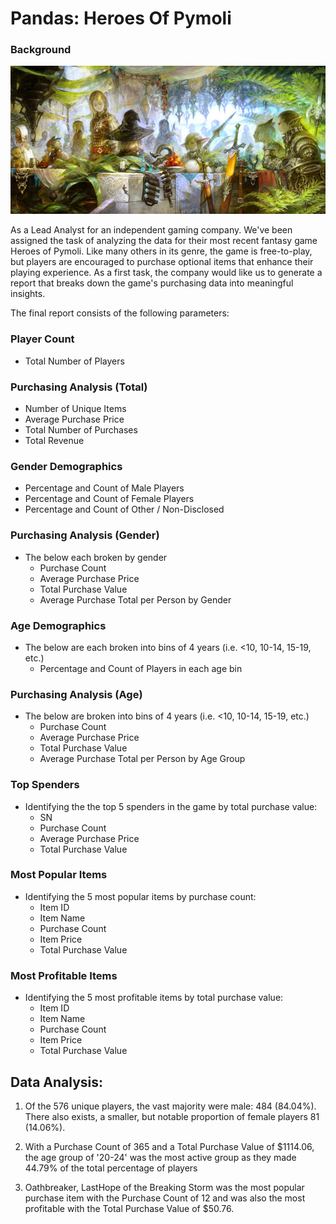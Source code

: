 # Pandas: Heroes Of Pymoli

### Background

![Fantasy](Images/Fantasy.jpg)

As a Lead Analyst for an independent gaming company. We've been assigned the task of analyzing the data for their most recent fantasy game Heroes of Pymoli.
Like many others in its genre, the game is free-to-play, but players are encouraged to purchase optional items that enhance their playing experience. As a first task, the company would like us to generate a report that breaks down the game's purchasing data into meaningful insights.

The final report consists of the following parameters:

### Player Count
* Total Number of Players

### Purchasing Analysis (Total)
* Number of Unique Items
* Average Purchase Price
* Total Number of Purchases
* Total Revenue

### Gender Demographics
* Percentage and Count of Male Players
* Percentage and Count of Female Players
* Percentage and Count of Other / Non-Disclosed

### Purchasing Analysis (Gender)
* The below each broken by gender
  * Purchase Count
  * Average Purchase Price
  * Total Purchase Value
  * Average Purchase Total per Person by Gender

### Age Demographics
* The below are each broken into bins of 4 years (i.e. &lt;10, 10-14, 15-19, etc.)
  - Percentage and Count of Players in each age bin

### Purchasing Analysis (Age)
* The below are broken into bins of 4 years (i.e. &lt;10, 10-14, 15-19, etc.)
  * Purchase Count
  * Average Purchase Price
  * Total Purchase Value
  * Average Purchase Total per Person by Age Group

### Top Spenders
* Identifying the the top 5 spenders in the game by total purchase value:
  * SN
  * Purchase Count
  * Average Purchase Price
  * Total Purchase Value

### Most Popular Items
* Identifying the 5 most popular items by purchase count:
  * Item ID
  * Item Name
  * Purchase Count
  * Item Price
  * Total Purchase Value

### Most Profitable Items
* Identifying the 5 most profitable items by total purchase value:
  * Item ID
  * Item Name
  * Purchase Count
  * Item Price
  * Total Purchase Value


## Data Analysis:

1. Of the 576 unique players, the vast majority were male: 484 (84.04%). There also exists, a smaller, but notable proportion of female players 81 (14.06%).

2. With a Purchase Count of 365 and a Total Purchase Value of $1114.06, the age group of '20-24' was the most active group as they made 44.79% of the total percentage of players 

3. Oathbreaker, LastHope of the Breaking Storm was the most popular purchase item with the Purchase Count of 12 and was also the most profitable with the Total Purchase Value of $50.76.
